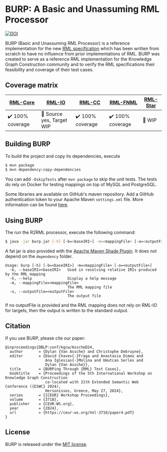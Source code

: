# BURP: A Basic and Unassuming RML Processor

[![DOI](https://zenodo.org/badge/DOI/10.5281/zenodo.11037712.svg)](https://doi.org/10.5281/zenodo.11037712)


BURP (Basic and Unassuming RML Processor) is a reference implementation for the new [RML specification](http://w3id.org/rml/portal) which has been written from scratch to have no influence from prior implementations of RML.
BURP was created to serve as a reference RML implementation for the Knowledge Graph Construction community and to verify the RML specifications their feasibility and coverage of their test cases.

## Coverage matrix

| [RML-Core](http://w3id.org/rml/core/spec) | [RML-IO](http://w3id.org/rml/io/spec) | [RML-CC](http://w3id.org/rml/cc/spec) | [RML-FNML](http://w3id.org/rml/fnml/spec) | [RML-Star](http://w3id.org/rml/star/spec) |
| ----------------------------------------- | ------------------------------------- | ------------------------------------- | ----------------------------------------- | ----------------------------------------- |
| ✔️ 100% coverage                          | 🚧 Source yes, Target WIP              | ✔️ 100% coverage                      | ✔️ 100% coverage                          | 🚧 WIP                                     |

## Building BURP

To build the project and copy its dependencies, execute

```bash
$ mvn package 
$ mvn dependency:copy-dependencies
```

You can add `-DskipTests` after `mvn package` to skip the unit tests. The tests do rely on Docker for testing mappings on top of MySQL and PostgreSQL.

Some libraries are available on GitHub's maven repository. Add a GitHub authentication token to your Apache Maven `settings.xml` file. More information can be found [here](https://docs.github.com/en/packages/working-with-a-github-packages-registry/working-with-the-apache-maven-registry).

## Using BURP

The run the R2RML processor, execute the following command:

```bash
$ java -jar burp.jar [-h] [-b=<baseIRI>] -m=<mappingFile> [-o=<outputFile>]
```
A fat jar is also provided with the [Apache Maven Shade Plugin](https://maven.apache.org/plugins/maven-shade-plugin/). It does not depend on the `dependency` folder.

```
Usage: burp [-h] [-b=<baseIRI>] -m=<mappingFile> [-o=<outputFile>]
  -b, --baseIRI=<baseIRI>   Used in resolving relative IRIs produced by the RML mapping
  -h, --help                Display a help message
  -m, --mappingFile=<mappingFile>
                            The RML mapping file
  -o, --outputFile=<outputFile>
                            The output file
```

If no outputFile is provided and the RML mapping does not rely on RML-IO for targets, then the output is written to the standard output.

## Citation

If you use BURP, please cite our paper:

```
@inproceedings{DBLP:conf/kgcw/AsscheD24,
  author       = {Dylan {Van Assche} and Christophe Debruyne},
  editor       = {David Chaves{-}Fraga and Anastasia Dimou and
                  Ana Iglesias{-}Molina and Umutcan Serles and
                  Dylan {Van Assche}},
  title        = {BURPing Through {RML} Test Cases},
  booktitle    = {Proceedings of the 5th International Workshop on Knowledge Graph Construction
                  co-located with 21th Extended Semantic Web Conference ({ESWC} 2024),
                  Hersonissos, Greece, May 27, 2024},
  series       = {{CEUR} Workshop Proceedings},
  volume       = {3718},
  publisher    = {CEUR-WS.org},
  year         = {2024},
  url          = {https://ceur-ws.org/Vol-3718/paper4.pdf}
}
```

## License

BURP is released under the [MIT license](./LICENSE).
